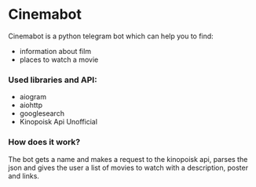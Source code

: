 # Cinemabot

Cinemabot is a python telegram bot which can help you to find:
- information about film
- places to watch a movie

### Used libraries and API:
- aiogram
- aiohttp
- googlesearch
- Kinopoisk Api Unofficial

### How does it work?

The bot gets a name and makes a request to the kinopoisk api, parses the json and gives the user a list of movies to watch with a description, poster and links.  
